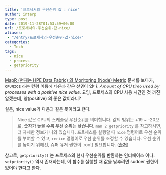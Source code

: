 ```yaml
---
title: '프로세서의 우선순위 값 : nice'
author: interp
type: post
date: 2019-11-28T01:53:59+00:00
url: /프로세서의-우선순위-값-nice/
aliases:
 - "/entry/프로세서의-우선순위-값-nice/"
categories:
  - Tech
tags:
  - nice
  - process
  - getpriority
---
```

[MapR (현재는 HPE Data Fabric) 의 Monitoring (Node) Metric][1] 문서를 보다가, `CPUNICE` 라는 컬럼 이름에 다음과 같은 설명이 있다. _Amount of CPU time used by processes with a positive nice value._ 오잉, 프로세스의 CPU 사용 시간인 것 까진 알겠는데, 양(positive) 의 좋은 값이라니? 

실은, nice value가 다음과 같은 뜻이라고 한다.

> Nice 값은 CPU의 스케줄링 우선순위를 의미합니다. 값의 범위는 +19 ~ -20으로, **숫자가 높을 수록 우선 순위는 낮습니다**. `man 2 getpriority` 를 참고하시면, 더 자세한 정보가 나와 있습니다. 프로세스를 실행할 때 `nice` 명령어로 우선 순위를 부여할 수 있고, `renice` 명령어로 우선 순위를 조정할 수 있습니다. 우선 순위를 높이기 위해선, 슈퍼 유저 권한이 (root) 필요합니다. ([출처][2])

참고로, `getpriority()` 는 프로세스의 현재 우선순위를 반환하는 인터페이스 이다. `setpriority()` 역시 존재하는데, 이 함수를 실행할 때 값을 낮추려면 sudoer 권한이 있어야 한다고 한다.

 [1]: https://docs.datafabric.hpe.com/70/ReferenceGuide/node-metrics.html?hl=cpunice
 [2]: http://serverfault.com/questions/116950/what-does-nice-mean-on-cpu-utilization-graphs
